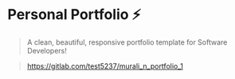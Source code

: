 # Personal Portfolio ⚡️ 
> A clean, beautiful, responsive portfolio template for Software Developers!

> https://gitlab.com/test5237/murali_n_portfolio_1

